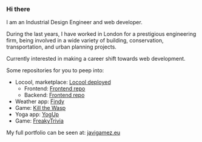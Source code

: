 ### Hi there 

I am an Industrial Design Engineer and web developer. 

During the last years, I have worked in London for a prestigious engineering firm, being involved in a wide variety of building, conservation, transportation, and urban planning projects.

Currently interested in making a career shift towards web development.

Some repositories for you to peep into:
- Locool, marketplace: <a href="https://tangerine-starburst-231404.netlify.app/app">Locool deployed</a>
    - Frontend: <a href="https://github.com/BackFrontProject/Locool-FrontEnd">Frontend repo</a>
    - Backend: <a href="https://github.com/BackFrontProject/Locool-BackEnd">Frontend repo</a>
- Weather app: <a href="https://github.com/fromzerotoheroquest/Findy">Findy</a>
- Game: <a href="https://github.com/fromzerotoheroquest/ktw">Kill the Wasp</a>
- Yoga app: <a href="https://github.com/fromzerotoheroquest/Yoga-App">YogUp</a>
- Game: <a href="https://github.com/fromzerotoheroquest/FreakyTrivia">FreakyTrivia</a>

My full portfolio can be seen at: <a href="https://www.javigamez.eu/">javigamez.eu</a>

